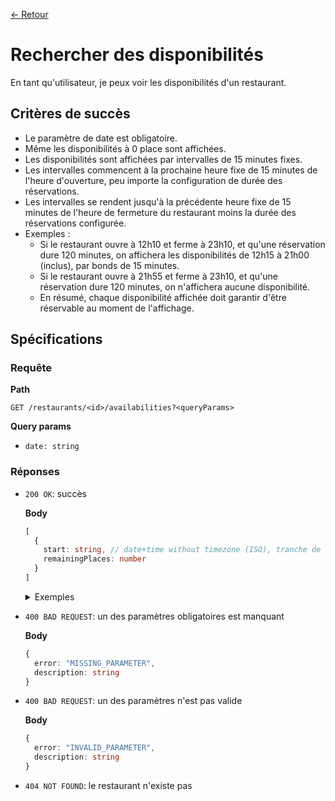 [← Retour](../README.md)

# Rechercher des disponibilités

En tant qu'utilisateur, je peux voir les disponibilités d'un restaurant.

## Critères de succès

- Le paramètre de date est obligatoire.
- Même les disponibilités à 0 place sont affichées.
- Les disponibilités sont affichées par intervalles de 15 minutes fixes.
- Les intervalles commencent à la prochaine heure fixe de 15 minutes de l'heure d'ouverture, peu importe la configuration de durée des réservations.
- Les intervalles se rendent jusqu'à la précédente heure fixe de 15 minutes de l'heure de fermeture du restaurant moins la durée des réservations configurée.
- Exemples :
  - Si le restaurant ouvre à 12h10 et ferme à 23h10, et qu'une réservation dure 120 minutes, on affichera les disponibilités de 12h15 à 21h00 (inclus), par bonds de 15 minutes.
  - Si le restaurant ouvre à 21h55 et ferme à 23h10, et qu'une réservation dure 120 minutes, on n'affichera aucune disponibilité.
  - En résumé, chaque disponibilité affichée doit garantir d'être réservable au moment de l'affichage.

## Spécifications

### Requête

**Path**

`GET /restaurants/<id>/availabilities?<queryParams>`

**Query params**

- `date: string`

### Réponses

- `200 OK`: succès

  **Body**

  ```ts
  [
    {
      start: string, // date+time without timezone (ISO), tranche de 15 min
      remainingPlaces: number
    }
  ]
  ```

  <details>
  <summary>Exemples</summary>

  ```json
  [
    {
      "start": "2024-02-14T11:00:00",
      "remainingPlaces": 2,
    },
    ...,
    {
      "start": "2024-02-14T13:15:00",
      "remainingPlaces": 0,
    },
    {
      "start": "2024-02-14T13:30:00",
      "remainingPlaces": 0,
    },
    ...,
    {
      "start": "2024-02-14T17:30:00",
      "remainingPlaces": 1,
    }
  ]
  ```

  ```json
  []
  ```
  </details>

- `400 BAD REQUEST`: un des paramètres obligatoires est manquant

  **Body**

  ```ts
  {
    error: "MISSING_PARAMETER",
    description: string
  }
  ```

- `400 BAD REQUEST`: un des paramètres n'est pas valide

  **Body**

  ```ts
  {
    error: "INVALID_PARAMETER",
    description: string
  }
  ```

- `404 NOT FOUND`: le restaurant n'existe pas
